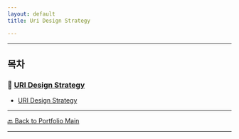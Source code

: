 ```yaml
---
layout: default
title: Uri Design Strategy

---
```


---

## 목차


### 🔗 [URI Design Strategy](/study/api-design/)

- [URI Design Strategy](/study/api-design/uri-design-strategy)

---

[🔙 Back to Portfolio Main](../index.md)

---


